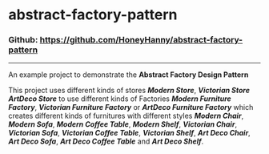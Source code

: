 # abstract-factory-pattern

### Github: https://github.com/HoneyHanny/abstract-factory-pattern

***

An example project to demonstrate the **Abstract Factory Design Pattern**

This project uses different kinds of stores ***Modern Store***, ***Victorian Store*** ***ArtDeco Store*** to use different kinds of Factories ***Modern Furniture Factory***, ***Victorian Furniture Factory*** or ***ArtDeco Furniture Factory***
which creates different kinds of furnitures with different styles ***Modern Chair***, ***Modern Sofa***, ***Modern Coffee Table***, ***Modern Shelf***, ***Victorian Chair***, ***Victorian Sofa***, ***Victorian Coffee Table***, ***Victorian Shelf***,
***Art Deco Chair***, ***Art Deco Sofa***, ***Art Deco Coffee Table*** and ***Art Deco Shelf***.
